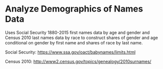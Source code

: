 # Analyze Demographics of Names Data

Uses Social Security 1880-2015 first names data by age and gender and Census 2010 last names data by race to construct shares of gender and age conditional on gender by first name and shares of race by last name.

Social Security: https://www.ssa.gov/oact/babynames/limits.html

Census 2010: http://www2.census.gov/topics/genealogy/2010surnames/